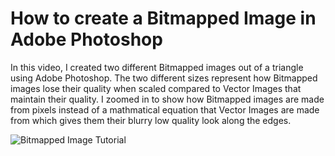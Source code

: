 # How to create a Bitmapped Image in Adobe Photoshop 

In this video, I created two different Bitmapped images out of a triangle using Adobe Photoshop. The two different sizes represent how Bitmapped images lose their quality when scaled compared to Vector Images that maintain their quality. I zoomed in to show how Bitmapped images are made from pixels instead of a mathmatical equation that Vector Images are made from which gives them their blurry low quality look along the edges.

![Bitmapped Image Tutorial](https://vimeo.com/654338750)
